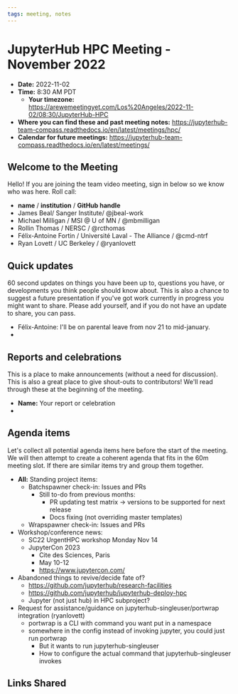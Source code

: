 ```yaml
---
tags: meeting, notes
---
```


# JupyterHub HPC Meeting - November 2022

- **Date:** 2022-11-02
- **Time:** 8:30 AM PDT
  - **Your timezone:** https://arewemeetingyet.com/Los%20Angeles/2022-11-02/08:30/JupyterHub-HPC
- **Where you can find these and past meeting notes:** https://jupyterhub-team-compass.readthedocs.io/en/latest/meetings/hpc/ 
- **Calendar for future meetings:** https://jupyterhub-team-compass.readthedocs.io/en/latest/meetings/

## Welcome to the Meeting

Hello! If you are joining the team video meeting, sign in below so we know who was here. Roll call:

- **name** / **institution** / **GitHub handle**
- James Beal/ Sanger Institute/ @jbeal-work
- Michael Milligan / MSI @ U of MN / @mbmilligan
- Rollin Thomas / NERSC / @rcthomas
- Félix-Antoine Fortin / Université Laval - The Alliance / @cmd-ntrf
- Ryan Lovett / UC Berkeley / @ryanlovett

## Quick updates

60 second updates on things you have been up to, questions you have, or developments you think people should know about. This is also a chance to suggest a future presentation if you've got work currently in progress you might want to share. Please add yourself, and if you do not have an update to share, you can pass.

- Félix-Antoine: I'll be on parental leave from nov 21 to mid-january.
-  

## Reports and celebrations

This is a place to make announcements (without a need for discussion). This is also a great place to give shout-outs to contributors! We'll read through these at the beginning of the meeting.

- **Name:** Your report or celebration
- 

## Agenda items

Let's collect all potential agenda items here before the start of the meeting. We will then attempt to create a coherent agenda that fits in the 60m meeting slot. If there are similar items try and group them together.

- **All:** Standing project items:
    - Batchspawner check-in: Issues and PRs
        - Still to-do from previous months:
            - PR updating test matrix -> versions to be supported for next release
            - Docs fixing (not overriding master templates)
    - Wrapspawner check-in: Issues and PRs
- Workshop/conference news:
    - SC22 UrgentHPC workshop Monday Nov 14
    - JupyterCon 2023
        - Cite des Sciences, Paris 
        - May 10-12
        - https://www.jupytercon.com/
- Abandoned things to revive/decide fate of?
    - https://github.com/jupyterhub/research-facilities
    - https://github.com/jupyterhub/jupyterhub-deploy-hpc
    - Jupyter (not just hub) in HPC subproject?
- Request for assistance/guidance on jupyterhub-singleuser/portwrap integration (ryanlovett)
    - portwrap is a CLI with command you want put in a namespace
    - somewhere in the config instead of invoking jupyter, you could just run portwrap
        - But it wants to run jupyterhub-singleuser
        - How to configure the actual command that jupyterhub-singleuser invokes

## Links Shared
